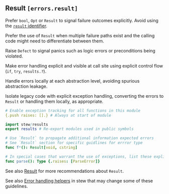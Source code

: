 ## Result `[errors.result]`

Prefer `bool`, `Opt` or `Result` to signal failure outcomes explicitly. Avoid using the [`result` identifier](language.result.md).

Prefer the use of `Result` when multiple failure paths exist and the calling code might need to differentiate between them.

Raise `Defect` to signal panics such as logic errors or preconditions being violated.

Make error handling explicit and visible at call site using explicit control flow (`if`, `try`, `results.?`).

Handle errors locally at each abstraction level, avoiding spurious abstraction leakage.

Isolate legacy code with explicit exception handling, converting the errors to `Result` or handling them locally, as appropriate.

```nim
# Enable exception tracking for all functions in this module
{.push raises: [].} # Always at start of module

import stew/results
export results # Re-export modules used in public symbols

# Use `Result` to propagate additional information expected errors
# See `Result` section for specific guidlines for errror type
func f*(): Result[void, cstring]

# In special cases that warrant the use of exceptions, list these explicitly using the `raises` pragma.
func parse(): Type {.raises: [ParseError]}
```

See also [Result](libraries.results.md) for more recommendations about `Result`.

See also [Error handling helpers](https://github.com/status-im/nim-stew/pull/26) in stew that may change some of these guidelines.
